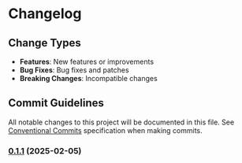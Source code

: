 # Changelog

## Change Types

- **Features**: New features or improvements
- **Bug Fixes**: Bug fixes and patches
- **Breaking Changes**: Incompatible changes

## Commit Guidelines

All notable changes to this project will be documented in this file. See [Conventional Commits](https://www.conventionalcommits.org/) specification when making commits.

### [0.1.1](https://github.com/sichang824/RustyTag/compare/vinitial...v0.1.1) (2025-02-05)

